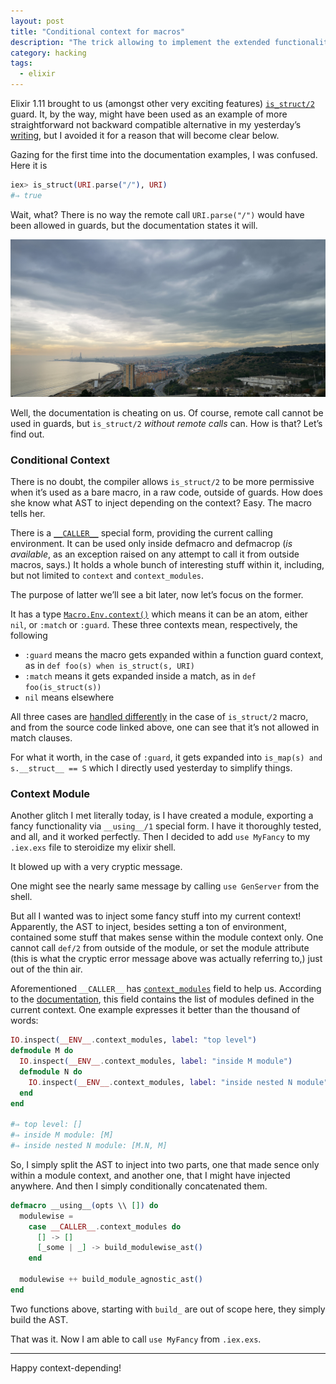```yaml
---
layout: post
title: "Conditional context for macros"
description: "The trick allowing to implement the extended functionality of macros depending on the context they were called from"
category: hacking
tags:
  - elixir
---
```


Elixir 1.11 brought to us (amongst other very exciting features) [`is_struct/2`](https://hexdocs.pm/elixir/Kernel.html#is_struct/2) guard. It, by the way, might have been used as an example of more straightforward not backward compatible alternative in my yesterday’s [writing](https://rocket-science.ru/hacking/2021/02/12/conditional-defguard), but I avoided it for a reason that will become clear below.

Gazing for the first time into the documentation examples, I was confused. Here it is

```elixir
iex> is_struct(URI.parse("/"), URI)
#⇒ true
```

Wait, what? There is no way the remote call `URI.parse("/")` would have been allowed in guards, but the documentation states it will.

![Context Differs](/img/context.jpg)

Well, the documentation is cheating on us. Of course, remote call cannot be used in guards, but `is_struct/2` _without remote calls_ can. How is that? Let’s find out.

### Conditional Context

There is no doubt, the compiler allows `is_struct/2` to be more permissive when it’s used as a bare macro, in a raw code, outside of guards. How does she know what AST to inject depending on the context? Easy. The macro tells her.

There is a [`__CALLER__`](https://hexdocs.pm/elixir/Kernel.SpecialForms.html#__CALLER__/0) special form, providing the current calling environment. It can be used only inside defmacro and defmacrop (_is available_, as an exception raised on any attempt to call it from outside macros, says.) It holds a whole bunch of interesting stuff within it, including, but not limited to `context` and `context_modules`.

The purpose of latter we’ll see a bit later, now let’s focus on the former.

It has a type [`Macro.Env.context()`](https://hexdocs.pm/elixir/Macro.Env.html#t:context/0) which means it can be an atom, either `nil`, or `:match` or `:guard`. These three contexts mean, respectively, the following

* `:guard` means the macro gets expanded within a function guard context, as in `def foo(s) when is_struct(s, URI)`
* `:match` means it gets expanded inside a match, as in `def foo(is_struct(s))`
* `nil` means elsewhere

All three cases are [handled differently](https://github.com/elixir-lang/elixir/blob/v1.11.3/lib/elixir/lib/kernel.ex#L2314-L2341) in the case of `is_struct/2` macro, and from the source code linked above, one can see that it’s not allowed in match clauses.

For what it worth, in the case of `:guard`, it gets expanded into `is_map(s) and s.__struct__ == S` which I directly used yesterday to simplify things.

### Context Module

Another glitch I met literally today, is I have created a module, exporting a fancy functionality via `__using__/1` special form. I have it thoroughly tested, and all, and it worked perfectly. Then I decided to add `use MyFancy` to my `.iex.exs` file to steroidize my elixir shell.

It blowed up with a very cryptic message.

One might see the nearly same message by calling `use GenServer` from the shell.

But all I wanted was to inject some fancy stuff into my current context! Apparently, the AST to inject, besides setting a ton of environment, contained some stuff that makes sense within the module context only. One cannot call `def/2` from outside of the module, or set the module attribute (this is what the cryptic error message above was actually referring to,) just out of the thin air.

Aforementioned `__CALLER__` has [`context_modules`](https://hexdocs.pm/elixir/Macro.Env.html#t:context_modules/0) field to help us. According to the [documentation](https://hexdocs.pm/elixir/Macro.Env.html), this field contains the list of modules defined in the current context. One example expresses it better than the thousand of words:

```elixir
IO.inspect(__ENV__.context_modules, label: "top level")
defmodule M do
  IO.inspect(__ENV__.context_modules, label: "inside M module")
  defmodule N do
    IO.inspect(__ENV__.context_modules, label: "inside nested N module")
  end
end

#⇒ top level: []
#⇒ inside M module: [M]
#⇒ inside nested N module: [M.N, M]
```

So, I simply split the AST to inject into two parts, one that made sence only within a module context, and another one, that I might have injected anywhere. And then I simply conditionally concatenated them.

```elixir
defmacro __using__(opts \\ []) do
  modulewise =
    case __CALLER__.context_modules do
      [] -> []
      [_some | _] -> build_modulewise_ast()
    end

  modulewise ++ build_module_agnostic_ast()
end
```

Two functions above, starting with `build_` are out of scope here, they simply build the AST.

That was it. Now I am able to call `use MyFancy` from `.iex.exs`.

---

Happy context-depending!
